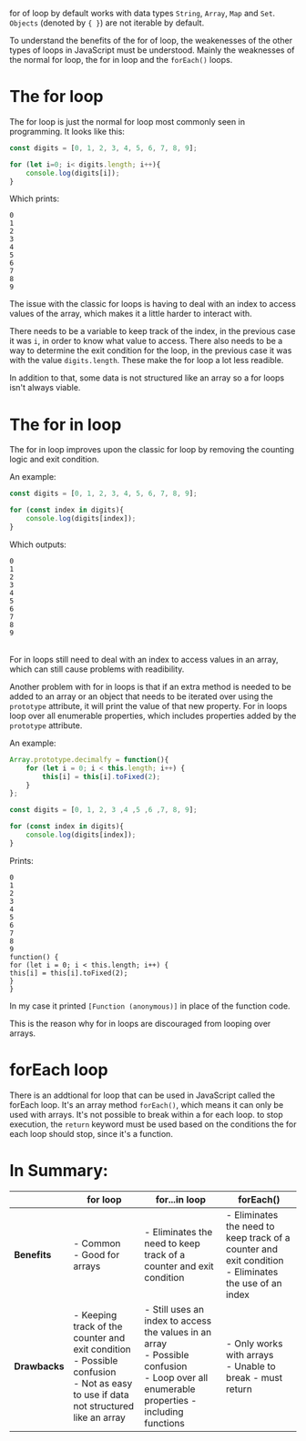 for of loop by default works with data types `String`, `Array`, `Map` and `Set`. `Objects` (denoted by `{ }`) are not iterable by default.

To understand the benefits of the for of loop, the weakenesses of the other types of loops in JavaScript must be understood. Mainly the weaknesses of the normal for loop, the for in loop and the `forEach()` loops.

# The for loop

The for loop is just the normal for loop most commonly seen in programming. It looks like this:

```js
const digits = [0, 1, 2, 3, 4, 5, 6, 7, 8, 9];

for (let i=0; i< digits.length; i++){
    console.log(digits[i]);
}
```
Which prints:
```
0
1
2
3
4
5
6
7
8
9
```

The issue with the classic for loops is having to deal with an index to access values of the array, which makes it a little harder to interact with.

There needs to be a variable to keep track of the index, in the previous case it was `i`, in order to know what value to access. There also needs to be a way to determine the exit condition for the loop, in the previous case it was with the value `digits.length`. These make the for loop a lot less readible.

In addition to that, some data is not structured like an array so a for loops isn't always viable.

# The for in loop

The for in loop improves upon the classic for loop by removing the counting logic and exit condition.

An example:

```js
const digits = [0, 1, 2, 3, 4, 5, 6, 7, 8, 9];

for (const index in digits){
    console.log(digits[index]);
}
```

Which outputs:

```
0
1
2
3
4
5
6
7
8
9
```
\
For in loops still need to deal with an index to access values in an array, which can still cause problems with readibility.

Another problem with for in loops is that if an extra method is needed to be added to an array or an object that needs to be iterated over using the `prototype` attribute, it will print the value of that new property. For in loops loop over all enumerable properties, which includes properties added by the `prototype` attribute.

An example:

```js
Array.prototype.decimalfy = function(){
    for (let i = 0; i < this.length; i++) {
        this[i] = this[i].toFixed(2);
    }
};

const digits = [0, 1, 2, 3 ,4 ,5 ,6 ,7, 8, 9];

for (const index in digits){
    console.log(digits[index]);
}
```

Prints:

```
0
1
2
3
4
5
6
7
8
9
function() {
for (let i = 0; i < this.length; i++) {
this[i] = this[i].toFixed(2);
}
}
```
In my case it printed  `[Function (anonymous)]` in place of the function code.

This is the reason why for in loops are discouraged from looping over arrays.

# forEach loop

There is an addtional for loop that can be used in JavaScript called the forEach loop. It's an array method `forEach()`, which means it can only be used with arrays. It's not possible to break within a for each loop. to stop execution, the `return` keyword must be used based on the conditions the for each loop should stop, since it's a function.


# In Summary:


<table>
    <thead>
        <tr>
            <th></th>
            <th><span style="font-weight: 700; font-style: normal;">for loop</span></th>
            <th >for...in loop</th>
            <th><span style="font-weight: bold;">forEach()</span>
            </th>
        </tr>
    </thead>
    <tbody>
        <tr>
            <td><span style="font-weight: bold;">Benefits</span></td>
            <td >- Common<br>- Good for arrays</td>
            <td >- Eliminates the need to keep track of a counter and exit condition</td>
            <td>- Eliminates the need to keep track of a counter and exit condition<br>- Eliminates the use of an index</td>
        </tr>
        <tr>
            <td><span style="font-weight: bold; font-style: normal;">Drawbacks</span></td>
            <td>- Keeping track of the counter and exit condition<br>- Possible confusion<br>- Not as easy to use if data not structured like an array</td>
            <td>- Still uses an index to access the values in an array<br>- Possible confusion<br>- Loop over all enumerable properties - including functions</td>
            <td>- Only works with arrays<br>- Unable to break - must return</td>
        </tr>
    </tbody>
</table>
